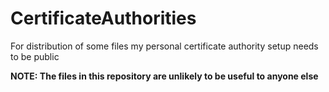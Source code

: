 # CertificateAuthorities
For distribution of some files my personal certificate authority setup needs to be public

**NOTE: The files in this repository are unlikely to be useful to anyone else**
